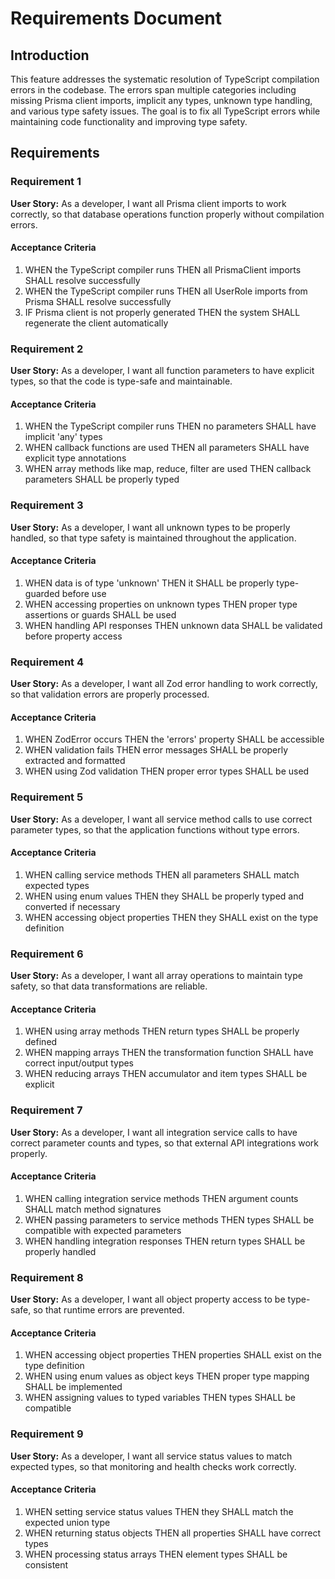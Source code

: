 # Requirements Document

## Introduction

This feature addresses the systematic resolution of TypeScript compilation errors in the codebase. The errors span multiple categories including missing Prisma client imports, implicit any types, unknown type handling, and various type safety issues. The goal is to fix all TypeScript errors while maintaining code functionality and improving type safety.

## Requirements

### Requirement 1

**User Story:** As a developer, I want all Prisma client imports to work correctly, so that database operations function properly without compilation errors.

#### Acceptance Criteria

1. WHEN the TypeScript compiler runs THEN all PrismaClient imports SHALL resolve successfully
2. WHEN the TypeScript compiler runs THEN all UserRole imports from Prisma SHALL resolve successfully
3. IF Prisma client is not properly generated THEN the system SHALL regenerate the client automatically

### Requirement 2

**User Story:** As a developer, I want all function parameters to have explicit types, so that the code is type-safe and maintainable.

#### Acceptance Criteria

1. WHEN the TypeScript compiler runs THEN no parameters SHALL have implicit 'any' types
2. WHEN callback functions are used THEN all parameters SHALL have explicit type annotations
3. WHEN array methods like map, reduce, filter are used THEN callback parameters SHALL be properly typed

### Requirement 3

**User Story:** As a developer, I want all unknown types to be properly handled, so that type safety is maintained throughout the application.

#### Acceptance Criteria

1. WHEN data is of type 'unknown' THEN it SHALL be properly type-guarded before use
2. WHEN accessing properties on unknown types THEN proper type assertions or guards SHALL be used
3. WHEN handling API responses THEN unknown data SHALL be validated before property access

### Requirement 4

**User Story:** As a developer, I want all Zod error handling to work correctly, so that validation errors are properly processed.

#### Acceptance Criteria

1. WHEN ZodError occurs THEN the 'errors' property SHALL be accessible
2. WHEN validation fails THEN error messages SHALL be properly extracted and formatted
3. WHEN using Zod validation THEN proper error types SHALL be used

### Requirement 5

**User Story:** As a developer, I want all service method calls to use correct parameter types, so that the application functions without type errors.

#### Acceptance Criteria

1. WHEN calling service methods THEN all parameters SHALL match expected types
2. WHEN using enum values THEN they SHALL be properly typed and converted if necessary
3. WHEN accessing object properties THEN they SHALL exist on the type definition

### Requirement 6

**User Story:** As a developer, I want all array operations to maintain type safety, so that data transformations are reliable.

#### Acceptance Criteria

1. WHEN using array methods THEN return types SHALL be properly defined
2. WHEN mapping arrays THEN the transformation function SHALL have correct input/output types
3. WHEN reducing arrays THEN accumulator and item types SHALL be explicit

### Requirement 7

**User Story:** As a developer, I want all integration service calls to have correct parameter counts and types, so that external API integrations work properly.

#### Acceptance Criteria

1. WHEN calling integration service methods THEN argument counts SHALL match method signatures
2. WHEN passing parameters to service methods THEN types SHALL be compatible with expected parameters
3. WHEN handling integration responses THEN return types SHALL be properly handled

### Requirement 8

**User Story:** As a developer, I want all object property access to be type-safe, so that runtime errors are prevented.

#### Acceptance Criteria

1. WHEN accessing object properties THEN properties SHALL exist on the type definition
2. WHEN using enum values as object keys THEN proper type mapping SHALL be implemented
3. WHEN assigning values to typed variables THEN types SHALL be compatible

### Requirement 9

**User Story:** As a developer, I want all service status values to match expected types, so that monitoring and health checks work correctly.

#### Acceptance Criteria

1. WHEN setting service status values THEN they SHALL match the expected union type
2. WHEN returning status objects THEN all properties SHALL have correct types
3. WHEN processing status arrays THEN element types SHALL be consistent